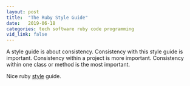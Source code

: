 ```yaml
---
layout: post
title:  "The Ruby Style Guide"
date:   2019-06-18
categories: tech software ruby code programming
vid_link: false
---
```


A style guide is about consistency. Consistency with this style guide is important. Consistency within a project is more important. Consistency within one class or method is the most important.

Nice ruby [style] guide.  

[style]: https://rubystyle.guide/
